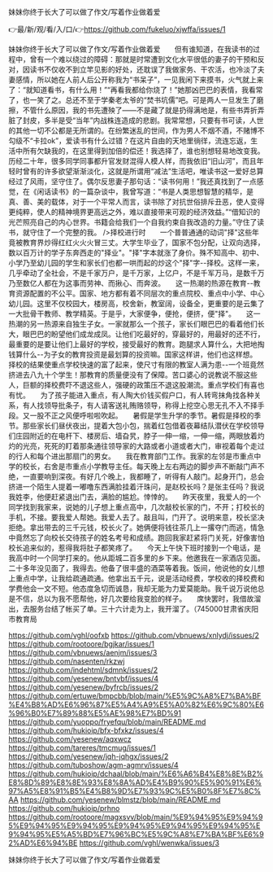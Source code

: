 妹妹你终于长大了可以做了作文/写着作业做着爱

👉最/新/观/看/入/口/👉https://github.com/fukeluo/xjwffa/issues/1

妹妹你终于长大了可以做了作文/写着作业做着爱　　但有谁知道，在我读书的过程中，曾有一个难以绕过的障碍：那就是时常遭到文化水平很低的妻子的干预和反对，因读书不仅收不到立竿见影的好处，还耽误了我做家务、干农活，也冷淡了夫妻感情，所以她在人前人后公开称我为“书呆子”，一见我闲下来摸书，火气就上来了：“就知道看书，有什么用！”“再看我都给你烧了！”她那凶巴巴的表情，我看常了，也一笑了之。总还不至于学秦老太爷的“焚书坑儒”吧。可是两人一旦发生了磨擦，不管什么原因，我的书先遭殃了——不是藏了就是扔得满地是，有些书弄折弄脏了封皮，多半是受“当年”内战株连造成的悲剧。我常常想，只要有书可读，人世的其他一切不公都是无所谓的。在纷繁迷乱的世间，作为男人不烟不酒，不赌博不勾级不“卡拉ok”，爱读书有什么过错？在这片自由的天地里徜徉，流连忘返，生活中所有欠缺我的，在这里得到加倍的偿还！我选择了，谁也别想轻易地改变我。历经二十年，很多同学同事都升官发财混得人模人样，而我依旧“旧山河”，而且年轻时曾有的许多欲望渐渐淡化，这就是所谓用“减法”生活吧，唯读书这一爱好总算经过了风雨，坚守住了。偶尔反思妻子那句话：“读书何用！”我还真找到了一点感觉，在《闲话读书》的一篇杂谈中，我曾写道：“书是人类思想智慧的精华，是真、善、美的载体，对于一个平常人而言，读书除了对抗世俗排斥丑恶，使人变得更纯粹，使人的精神境界更高远之外，难以直接带来可观的经济效益。”“借知识的光芒照亮自己的内心世界。书籍会给我们一个自我约束自我改造的力量。”守住了读书，就守住了一个完整的我。
/>择校进行时　　一个普普通通的动词"择"这些年竟被教育界炒得红红火火火冒三丈。大学生毕业了，国家不包分配，让双向选择，数以百万计的学子东奔西走的"择业"。"择"字本就涨了身价。殊不知高中、初中、小学乃至幼儿园的学生和家长们也都一哄而起的炒这个"择"字--择校。这样一来，几乎牵动了全社会，不是千家万户，是千万家，上亿户，不是千军万马，是数千万乃至数亿人都在为这事而劳神、而揪心、而奔波。　　这一热潮的热源在教育--教育资源配置的不公平。国家、地方都有着不同层次的重点院校、重点中小学、中心幼儿园。这里不仅校园大，楼房高，校舍新，教室阔，设备全，更重要的是云集了一大批骨干教师、教学精英。于是乎，大家便争，便抢，便挤，便"择"。　　这一热潮的另一热源来自独生子女。一家就那么一个孩子，家长们眼巴巴的看着他们长大，眼巴巴的盼望他们成龙成凤。让他们吃最好的，穿最好的，用最好的还不行，最重要的是要让他们上最好的学校，接受最好的教育。跑腿求人算什么，大把地掏钱算什么--为子女的教育投资是最划算的投资嘛。国家这样讲，他们也这样想。　　择校的结果使重点学校快速的富了起来，使尺寸有限的教室人满为患--一个班竟然挤进去八九十个学生！那教育的质量便没有了保障。苦口婆心的说教说不服这些人，巨额的择校费吓不退这些人，强硬的政策压不退这股潮流。重点学校们有喜也有忧。　　为了孩子能进入重点，有人陶大价钱买假户口，有人转弯抹角找各种关系，有人找领导批条子，有人请客送礼贿赂领导，称得上挖空心思无孔不入不择手段。又一股不正之风便呼啦啦吹起。　　暑假是学生升学的季节。暑假是择校的季节。那些家长们昼伏夜出，提着大包小包，揣着红包借着夜幕结队潜伏在学校领导们庄园附近的在电杆下、楼房后、墙旮旯，脖子一伸一缩，一伸一缩，两眼放着灼灼的光亮，死死的盯着那条通往领导家的大路或者小道或者大门，审视着每个走过的行人和每个进出那扇门的男女。　　我在教育部门工作。我家的左邻是市重点中学的校长，右舍是市重点小学教导主任。每天晚上左右两边的脚步声不断敲门声不绝，一直要响到深夜。有好几个晚上，我都睡了，听得有人敲门。起身开门，总会挤进一个陌生人提着一嘟噜东西满脸挂着汗珠问，是赵校长吗？是张主任吗？我说我姓李，他便赶紧退出门去，满脸的尴尬。悻悻的。　　昨天夜里，我爱人的一个同学找到我家来，说她的儿子想上重点高中，几次敲校长家的门，不开；打校长的手机，不接。要我爱人帮她。我爱人去了。敲且叫，门开了。说明来意，校长坚决拒绝。拿出带去的三千元钱，校长火了。她俩便将钱往茶几上一撂夺门而逃，情急中竟然忘了向校长交待孩子的姓名考号和成绩。跑回我家赶紧将门关死，好像害怕校长追来似的，惹得我将肚子都笑疼了。　　今天上午快下班时接到一个电话，是我高中时一个同学打来的。他从距城二百多里的乡下来。他邀我在一家酒店见面。二十多年没见面了，我得去。他备了很丰盛的酒菜等着我。饭间，他说他的女儿想上重点中学，让我给疏通疏通。他拿出五千元，说是活动经费，学校收的择校费和学费他会一文不短。他态度急切而诚恳，我却无能为力爱莫能助。我千说万说他总是不信，总以为我不愿帮他，好几次要给我变脸的样子。　　席快罢时，我借故溜出，去服务台结了帐买了单。三十六计走为上，我开溜了。（745000甘肃省庆阳市教育局


https://github.com/vghl/oofxb
https://github.com/vbnuews/xnlydj/issues/2
https://github.com/rootoore/bgjkar/issues/1
https://github.com/vbnuews/aenjm/issues/3
https://github.com/nasenten/rkzwj
https://github.com/indehtml/sdmnk/issues/2
https://github.com/yesenew/bntvbf/issues/4
https://github.com/yesenew/byfrcb/issues/2
https://github.com/ertuwe/bmpcbb/blob/main/%E5%9C%A8%E7%BA%BF%E4%B8%AD%E6%96%87%E5%A4%A9%E5%A0%82%E6%9C%80%E6%96%B0%E7%89%88%E5%AE%98%E7%BD%91
https://github.com/yuoppo/fryefqu/blob/main/README.md
https://github.com/hukioip/bfx-bfxkz/issues/4
https://github.com/yesenew/aqxwcz
https://github.com/tareres/tmcmug/issues/1
https://github.com/yesenew/jqh-jqhgx/issues/2
https://github.com/tuboshow/agm-agmrv/issues/4
https://github.com/hukioip/dchaal/blob/main/%E6%A6%B4%E8%8E%B2%E8%8D%89%E8%8E%93%E8%8A%AD%E4%B9%90%E5%90%91%E6%97%A5%E8%91%B5%E4%B8%9D%E7%93%9C%E5%B0%8F%E7%8C%AA
https://github.com/yesenew/blmstz/blob/main/README.md
https://github.com/hukioip/prhno
https://github.com/rootoore/magxsvv/blob/main/%E9%94%95%E9%94%95%E9%94%95%E9%94%95%E9%94%95%E9%94%95%E9%94%95%E9%94%95%E5%A5%BD%E7%96%BC%E5%9C%A8%E7%BA%BF%E6%92%AD%E6%94%BE
https://github.com/vghl/wenwka/issues/3

妹妹你终于长大了可以做了作文/写着作业做着爱
